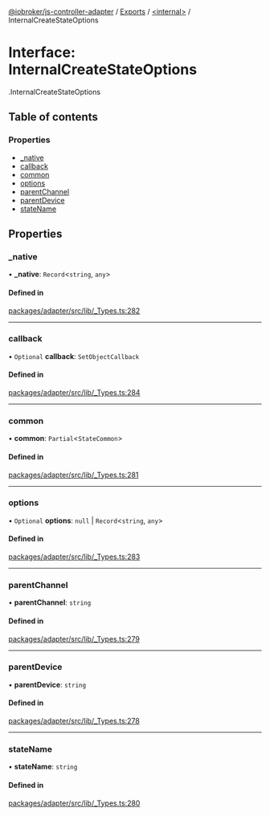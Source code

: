 [@iobroker/js-controller-adapter](../README.md) / [Exports](../modules.md) / [<internal\>](../modules/internal_.md) / InternalCreateStateOptions

# Interface: InternalCreateStateOptions

[<internal>](../modules/internal_.md).InternalCreateStateOptions

## Table of contents

### Properties

- [\_native](internal_.InternalCreateStateOptions.md#_native)
- [callback](internal_.InternalCreateStateOptions.md#callback)
- [common](internal_.InternalCreateStateOptions.md#common)
- [options](internal_.InternalCreateStateOptions.md#options)
- [parentChannel](internal_.InternalCreateStateOptions.md#parentchannel)
- [parentDevice](internal_.InternalCreateStateOptions.md#parentdevice)
- [stateName](internal_.InternalCreateStateOptions.md#statename)

## Properties

### \_native

• **\_native**: `Record`<`string`, `any`\>

#### Defined in

[packages/adapter/src/lib/_Types.ts:282](https://github.com/ioBroker/ioBroker.js-controller/blob/c6311e93/packages/adapter/src/lib/_Types.ts#L282)

___

### callback

• `Optional` **callback**: `SetObjectCallback`

#### Defined in

[packages/adapter/src/lib/_Types.ts:284](https://github.com/ioBroker/ioBroker.js-controller/blob/c6311e93/packages/adapter/src/lib/_Types.ts#L284)

___

### common

• **common**: `Partial`<`StateCommon`\>

#### Defined in

[packages/adapter/src/lib/_Types.ts:281](https://github.com/ioBroker/ioBroker.js-controller/blob/c6311e93/packages/adapter/src/lib/_Types.ts#L281)

___

### options

• `Optional` **options**: ``null`` \| `Record`<`string`, `any`\>

#### Defined in

[packages/adapter/src/lib/_Types.ts:283](https://github.com/ioBroker/ioBroker.js-controller/blob/c6311e93/packages/adapter/src/lib/_Types.ts#L283)

___

### parentChannel

• **parentChannel**: `string`

#### Defined in

[packages/adapter/src/lib/_Types.ts:279](https://github.com/ioBroker/ioBroker.js-controller/blob/c6311e93/packages/adapter/src/lib/_Types.ts#L279)

___

### parentDevice

• **parentDevice**: `string`

#### Defined in

[packages/adapter/src/lib/_Types.ts:278](https://github.com/ioBroker/ioBroker.js-controller/blob/c6311e93/packages/adapter/src/lib/_Types.ts#L278)

___

### stateName

• **stateName**: `string`

#### Defined in

[packages/adapter/src/lib/_Types.ts:280](https://github.com/ioBroker/ioBroker.js-controller/blob/c6311e93/packages/adapter/src/lib/_Types.ts#L280)
